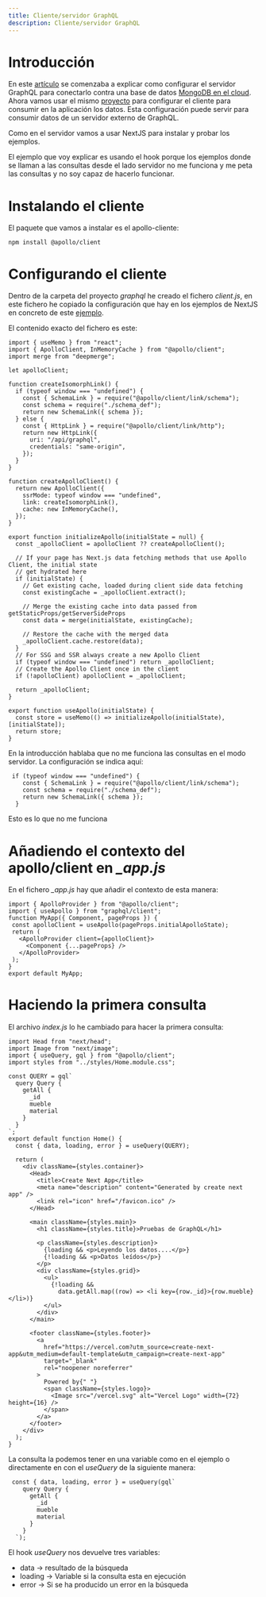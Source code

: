 ```yaml
---
title: Cliente/servidor GraphQL
description: Cliente/servidor GraphQL
---
```


# Introducción

En este [artículo](https://irodrigob.github.io/docs/graph_ql/servidor_graphql/) se comenzaba a explicar como configurar el servidor GraphQL para conectarlo contra una base de datos [MongoDB en el cloud](https://irodrigob.github.io/docs/mongodb/cloud/). Ahora vamos usar el mismo [proyecto](https://github.com/irodrigob/nextjs-graphql-sample) para configurar el cliente para consumir en la aplicación los datos. Esta configuración puede servir para consumir datos de un servidor externo de GraphQL.

Como en el servidor vamos a usar NextJS para instalar y probar los ejemplos.

El ejemplo que voy explicar es usando el hook porque los ejemplos donde se llaman a las consultas desde el lado servidor no me funciona y me peta las consultas y no soy capaz de hacerlo funcionar.

# Instalando el cliente

El paquete que vamos a instalar es el apollo-cliente:

```tpl
npm install @apollo/client
```

# Configurando el cliente

Dentro de la carpeta del proyecto *graphql* he creado el fichero *client.js*, en este fichero he copiado la configuración que hay en los ejemplos de NextJS en concreto de este [ejemplo](https://github.com/vercel/next.js/blob/canary/examples/api-routes-apollo-server-and-client/apollo/client.js). 

El contenido exacto del fichero es este:

```tpl
import { useMemo } from "react";
import { ApolloClient, InMemoryCache } from "@apollo/client";
import merge from "deepmerge";

let apolloClient;

function createIsomorphLink() {
  if (typeof window === "undefined") {
    const { SchemaLink } = require("@apollo/client/link/schema");
    const schema = require("./schema_def");
    return new SchemaLink({ schema });
  } else {
    const { HttpLink } = require("@apollo/client/link/http");
    return new HttpLink({
      uri: "/api/graphql",
      credentials: "same-origin",
    });
  }
}

function createApolloClient() {
  return new ApolloClient({
    ssrMode: typeof window === "undefined",
    link: createIsomorphLink(),
    cache: new InMemoryCache(),
  });
}

export function initializeApollo(initialState = null) {
  const _apolloClient = apolloClient ?? createApolloClient();

  // If your page has Next.js data fetching methods that use Apollo Client, the initial state
  // get hydrated here
  if (initialState) {
    // Get existing cache, loaded during client side data fetching
    const existingCache = _apolloClient.extract();

    // Merge the existing cache into data passed from getStaticProps/getServerSideProps
    const data = merge(initialState, existingCache);

    // Restore the cache with the merged data
    _apolloClient.cache.restore(data);
  }
  // For SSG and SSR always create a new Apollo Client
  if (typeof window === "undefined") return _apolloClient;
  // Create the Apollo Client once in the client
  if (!apolloClient) apolloClient = _apolloClient;

  return _apolloClient;
}

export function useApollo(initialState) {
  const store = useMemo(() => initializeApollo(initialState), [initialState]);
  return store;
}
```

En la introducción hablaba que no me funciona las consultas en el modo servidor. La configuración se indica aquí:

```
 if (typeof window === "undefined") {
    const { SchemaLink } = require("@apollo/client/link/schema");
    const schema = require("./schema_def");
    return new SchemaLink({ schema });
  }
```

Esto es lo que no me funciona

 # Añadiendo el contexto del apollo/client en *_app.js*

 En el fichero *_app.js* hay que añadir el contexto de esta manera:

 ```tpl
import { ApolloProvider } from "@apollo/client";
import { useApollo } from "graphql/client";
function MyApp({ Component, pageProps }) {
  const apolloClient = useApollo(pageProps.initialApolloState);
  return (
    <ApolloProvider client={apolloClient}>
      <Component {...pageProps} />
    </ApolloProvider>
  );
}
export default MyApp;
 ```

# Haciendo la primera consulta

El archivo *index.js* lo he cambiado para hacer la primera consulta:

```tpl
import Head from "next/head";
import Image from "next/image";
import { useQuery, gql } from "@apollo/client";
import styles from "../styles/Home.module.css";

const QUERY = gql`
  query Query {
    getAll {
      _id
      mueble
      material
    }
  }
`;
export default function Home() {
  const { data, loading, error } = useQuery(QUERY);

  return (
    <div className={styles.container}>
      <Head>
        <title>Create Next App</title>
        <meta name="description" content="Generated by create next app" />
        <link rel="icon" href="/favicon.ico" />
      </Head>

      <main className={styles.main}>
        <h1 className={styles.title}>Pruebas de GraphQL</h1>

        <p className={styles.description}>
          {loading && <p>Leyendo los datos....</p>}
          {!loading && <p>Datos leídos</p>}
        </p>
        <div className={styles.grid}>
          <ul>
            {!loading &&
              data.getAll.map((row) => <li key={row._id}>{row.mueble}</li>)}
          </ul>
        </div>
      </main>

      <footer className={styles.footer}>
        <a
          href="https://vercel.com?utm_source=create-next-app&utm_medium=default-template&utm_campaign=create-next-app"
          target="_blank"
          rel="noopener noreferrer"
        >
          Powered by{" "}
          <span className={styles.logo}>
            <Image src="/vercel.svg" alt="Vercel Logo" width={72} height={16} />
          </span>
        </a>
      </footer>
    </div>
  );
}
```

La consulta la podemos tener en una variable como en el ejemplo o directamente en con el *useQuery* de la siguiente manera:

```
 const { data, loading, error } = useQuery(gql`
    query Query {
      getAll {
        _id
        mueble
        material
      }
    }
  `);
```

El hook *useQuery* nos devuelve tres variables:

* data -> resultado de la búsqueda
* loading -> Variable si la consulta esta en ejecución
* error -> Si se ha producido un error en la búsqueda





